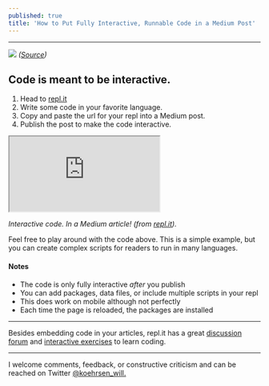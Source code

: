 ```yaml
---
published: true
title: 'How to Put Fully Interactive, Runnable Code in a Medium Post'
---
```

* * *

![](https://cdn-images-1.medium.com/max/2000/1*JTdMap3RCYkwPNxtoF8u-w.jpeg)
*([Source](https://www.pexels.com/photo/blur-close-up-code-computer-546819/))*

## Code is meant to be interactive.

1.  Head to [repl.it](http://repl.it)
2.  Write some code in your favorite language.
3.  Copy and paste the url for your repl into a Medium post.
4.  Publish the post to make the code interactive.

<div class="video-container">
    <iframe src="https://repl.it/@WillKoehrsen/basicpython?lite=true">
    </iframe>
</div>

*Interactive code. In a Medium article! (from [repl.it](http://repl.it)).*

Feel free to play around with the code above. This is a simple example, but you can create complex scripts for readers to run in many languages.

<!--more-->

#### Notes

*   The code is only fully interactive _after_ you publish
*   You can add packages, data files, or include multiple scripts in your repl
*   This does work on mobile although not perfectly
*   Each time the page is reloaded, the packages are installed

*****

Besides embedding code in your articles, repl.it has a great [discussion forum](https://repl.it/talk) and [interactive exercises](https://repl.it/community) to learn coding.

*****

I welcome comments, feedback, or constructive criticism and can be reached on Twitter [@koehrsen_will.](http://twitter.com/@koehrsen_will)

